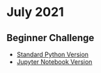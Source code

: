 # July 2021

## Beginner Challenge

- [Standard Python Version](bank_program.py)
- [Jupyter Notebook Version](bank_program.ipynb)
